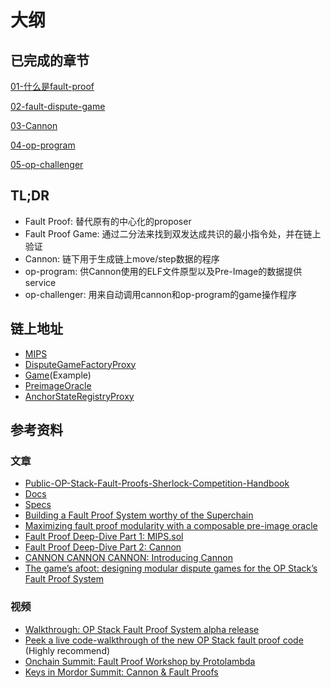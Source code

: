 # 大纲

## 已完成的章节

[01-什么是fault-proof](https://github.com/joohhnnn/The-book-of-optimism-fault-proof-CN/blob/main/01-what-is-fault-proof.md)

[02-fault-dispute-game](https://github.com/joohhnnn/The-book-of-optimism-fault-proof-CN/blob/main/02-fault-dispute-game.md)

[03-Cannon](https://github.com/joohhnnn/The-book-of-optimism-fault-proof-CN/blob/main/03-cannon.md)

[04-op-program](https://github.com/joohhnnn/The-book-of-optimism-fault-proof-CN/blob/main/04-op-program.md)

[05-op-challenger](https://github.com/joohhnnn/The-book-of-optimism-fault-proof-CN/blob/main/05-op-challenger.md)

## TL;DR

- Fault Proof: 替代原有的中心化的proposer
- Fault Proof Game: 通过二分法来找到双发达成共识的最小指令处，并在链上验证
- Cannon: 链下用于生成链上move/step数据的程序
- op-program: 供Cannon使用的ELF文件原型以及Pre-Image的数据提供service
- op-challenger: 用来自动调用cannon和op-program的game操作程序

## 链上地址

- [MIPS](https://etherscan.io/address/0x0f8EdFbDdD3c0256A80AD8C0F2560B1807873C9c)
- [DisputeGameFactoryProxy](https://etherscan.io/address/0xe5965Ab5962eDc7477C8520243A95517CD252fA9)
- [Game](https://etherscan.io/address/0x68bf02b87d236c07e6cf4a7c851041745f45875c)(Example)
- [PreimageOracle](https://etherscan.io/address/0xD326E10B8186e90F4E2adc5c13a2d0C137ee8b34)
- [AnchorStateRegistryProxy](https://etherscan.io/address/0x18DAc71c228D1C32c99489B7323d441E1175e443)

## 参考资料

### 文章
- [Public-OP-Stack-Fault-Proofs-Sherlock-Competition-Handbook](https://oplabs.notion.site/Public-OP-Stack-Fault-Proofs-Sherlock-Competition-Handbook-e4cfdf210a5c45c79230af19653163cc)
- [Docs](https://docs.optimism.io/stack/protocol/fault-proofs/explainer)
- [Specs](https://github.com/ethereum-optimism/specs/blob/main/specs/fault-proof/index.md)
- [Building a Fault Proof System worthy of the Superchain](https://blog.oplabs.co/building-a-fault-proof-system/)
- [Maximizing fault proof modularity with a composable pre-image oracle](https://blog.oplabs.co/composable-pre-image-oracle/)
- [Fault Proof Deep-Dive Part 1: MIPS.sol](https://blog.oplabs.co/mips-sol/)
- [Fault Proof Deep-Dive Part 2: Cannon](https://blog.oplabs.co/fault-proof-deep-dive-part-2-cannon/)
- [CANNON CANNON CANNON: Introducing Cannon](https://blog.oplabs.co/cannon-cannon-cannon-introducing-cannon/)
- [The game’s afoot: designing modular dispute games for the OP Stack’s Fault Proof System](https://blog.oplabs.co/dispute-games/)

### 视频
- [Walkthrough: OP Stack Fault Proof System alpha release](https://www.youtube.com/watch?v=nIN5sNc6nQM&t=727s)
- [Peek a live code-walkthrough of the new OP Stack fault proof code](https://www.youtube.com/watch?v=2n9qTmsdYbQ&t=801s) (Highly recommend)
- [Onchain Summit: Fault Proof Workshop by Protolambda](https://www.youtube.com/watch?v=RGts3PSg4F8)
- [Keys in Mordor Summit: Cannon & Fault Proofs](https://www.youtube.com/watch?v=ASLMj70V0Ao&t=3218s)